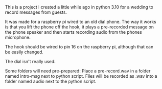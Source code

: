 This is a project I created a little while ago in python 3.10 for a wedding to record messages from guests.

It was made for a raspberry pi wired to an old dial phone. 
The way it works is that you lift the phone off the hook, it plays a pre-recorded message on the phone speaker and then starts recording audio from the phones microphone.

The hook should be wired to pin 16 on the raspberry pi, although that can be easily changed.

The dial isn't really used.

Some folders will need pre-prepared:
Place a pre-record.wav in a folder named intro-msg next to python script.
Files will be recorded as .wav into a folder named audio next to the python script.


